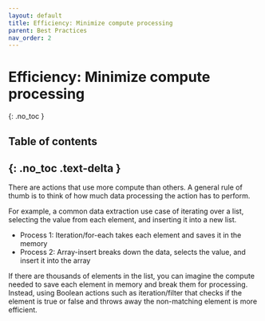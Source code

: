 ```yaml
---
layout: default
title: Efficiency: Minimize compute processing
parent: Best Practices
nav_order: 2
---
```


# Efficiency: Minimize compute processing
{: .no_toc }

## Table of contents
{: .no_toc .text-delta }
---
There are actions that use more compute than others.  A general rule of thumb is to think of how much data processing the action has to perform.

For example, a common data extraction use case of iterating over a list, selecting the value from each element, and inserting it into a new list.

* Process 1: Iteration/for-each takes each element and saves it in the memory
* Process 2: Array-insert breaks down the data, selects the value, and insert it into the array

If there are thousands of elements in the list, you can imagine the compute needed to save each element in memory and break them for processing. Instead, using Boolean actions such as iteration/filter that checks if the element is true or false and throws away the non-matching element is more efficient.
